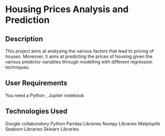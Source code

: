 # Housing Prices Analysis and Prediction

## Description
This project aims at analysing the various factors that lead to pricing of houses.
Moreover, it aims at predicting the prices of housing given the various predictor variables through modelling with different regression techniques.

## User Requirements
You need a Python , Jupiter notebook

## Technologies Used
Google collaboratory
Python
Pandas Libraries
Numpy Libraries
Matploplib
Seaborn Libraries
Sklearn Libraries
